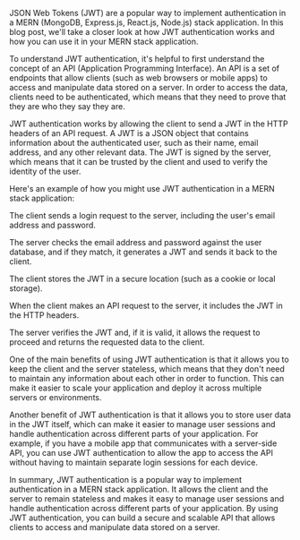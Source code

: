JSON Web Tokens (JWT) are a popular way to implement authentication in a MERN
(MongoDB, Express.js, React.js, Node.js) stack application. In this blog post,
we'll take a closer look at how JWT authentication works and how you can use it
in your MERN stack application.

To understand JWT authentication, it's helpful to first understand the concept
of an API (Application Programming Interface). An API is a set of endpoints that
allow clients (such as web browsers or mobile apps) to access and manipulate
data stored on a server. In order to access the data, clients need to be
authenticated, which means that they need to prove that they are who they say
they are.

JWT authentication works by allowing the client to send a JWT in the HTTP
headers of an API request. A JWT is a JSON object that contains information
about the authenticated user, such as their name, email address, and any other
relevant data. The JWT is signed by the server, which means that it can be
trusted by the client and used to verify the identity of the user.

Here's an example of how you might use JWT authentication in a MERN stack
application:

The client sends a login request to the server, including the user's email
address and password.

The server checks the email address and password against the user database, and
if they match, it generates a JWT and sends it back to the client.

The client stores the JWT in a secure location (such as a cookie or local
storage).

When the client makes an API request to the server, it includes the JWT in the
HTTP headers.

The server verifies the JWT and, if it is valid, it allows the request to
proceed and returns the requested data to the client.

One of the main benefits of using JWT authentication is that it allows you to
keep the client and the server stateless, which means that they don't need to
maintain any information about each other in order to function. This can make it
easier to scale your application and deploy it across multiple servers or
environments.

Another benefit of JWT authentication is that it allows you to store user data
in the JWT itself, which can make it easier to manage user sessions and handle
authentication across different parts of your application. For example, if you
have a mobile app that communicates with a server-side API, you can use JWT
authentication to allow the app to access the API without having to maintain
separate login sessions for each device.

In summary, JWT authentication is a popular way to implement authentication in a
MERN stack application. It allows the client and the server to remain stateless
and makes it easy to manage user sessions and handle authentication across
different parts of your application. By using JWT authentication, you can build
a secure and scalable API that allows clients to access and manipulate data
stored on a server.

